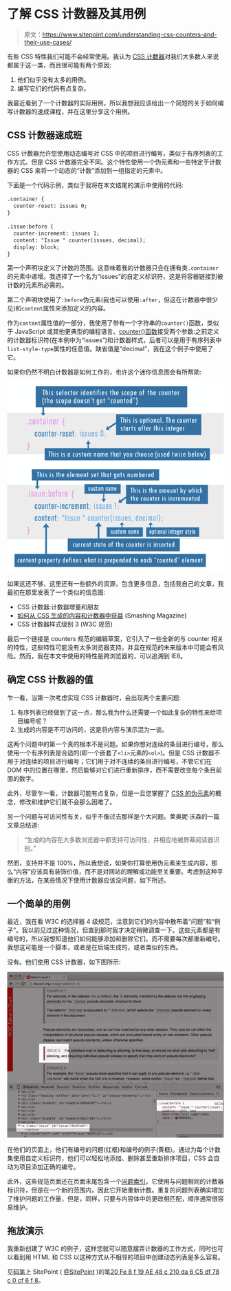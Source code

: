 # 了解 CSS 计数器及其用例

> 原文：<https://www.sitepoint.com/understanding-css-counters-and-their-use-cases/>

有些 CSS 特性我们可能不会经常使用。我认为 [CSS 计数器](http://dev.w3.org/csswg/css-lists/#auto-numbering)对我们大多数人来说都属于这一类，而且很可能有两个原因:

1.  他们似乎没有太多的用例。
2.  编写它们的代码有点复杂。

我最近看到了一个计数器的实际用例，所以我想我应该给出一个简短的关于如何编写计数器的速成课程，并在这里分享这个用例。

## CSS 计数器速成班

CSS 计数器允许您使用动态编号对 CSS 中的项目进行编号，类似于有序列表的工作方式。但是 CSS 计数器完全不同。这个特性使用一个伪元素和一些特定于计数器的 CSS 来将一个动态的“计数”添加到一组指定的元素中。

下面是一个代码示例，类似于我将在本文结尾的演示中使用的代码:

```
.container {
  counter-reset: issues 0;
}

.issue:before {
  counter-increment: issues 1;
  content: "Issue " counter(issues, decimal);
  display: block;
}
```

第一个声明块定义了计数的范围。这意味着我的计数器只会在拥有类`.container`的元素中递增。我选择了一个名为“issues”的自定义标识符，这是将容器链接到被计数的元素所必需的。

第二个声明块使用了`:before`伪元素(我也可以使用`:after`，但这在计数器中很少见)和`content`属性来添加定义的内容。

作为`content`属性值的一部分，我使用了带有一个字符串的`counter()`函数，类似于 JavaScript 或其他更典型的编程语言。[counter()函数](http://dev.w3.org/csswg/css-lists/#counter-functions)接受两个参数:之前定义的计数器标识符(在本例中为“issues”)和计数器样式，后者可以是用于有序列表中`list-style-type`属性的任意值。缺省值是“decimal”，我在这个例子中使用了它。

如果你仍然不明白计数器是如何工作的，也许这个迷你信息图会有所帮助:

![CSS Counters Infographic](img/87000689a15342c3b56b74239bf0537f.png)

如果这还不够，这里还有一些额外的资源，包含更多信息，包括我自己的文章，我最初在那里发表了一个类似的信息图:

*   CSS 计数器:计数器增量和朋友
*   [如何从 CSS 生成的内容和计数器中获益](http://www.smashingmagazine.com/2013/04/12/css-generated-content-counters/) (Smashing Magazine)
*   CSS 计数器样式级别 3 (W3C 规范)

最后一个链接是 counters 规范的编辑草案，它引入了一些全新的与 counter 相关的特性，这些特性可能没有太多浏览器支持，并且在规范的未来版本中可能会有风险。然而，我在本文中使用的特性是跨浏览器的，可以追溯到 IE8。

## 确定 CSS 计数器的值

乍一看，当第一次考虑实现 CSS 计数器时，会出现两个主要问题:

1.  有序列表已经做到了这一点，那么我为什么还需要一个如此复杂的特性来给项目编号呢？
2.  生成的内容是不可访问的，这是将内容与演示混为一谈。

这两个问题中的第一个真的根本不是问题。如果你想对连续的条目进行编号，那么使用一个有序列表是合适的(即一个嵌套了`<li>`元素的`<ol>`)。但是 CSS 计数器不用于对连续的项目进行编号；它们用于对不连续的条目进行编号，不管它们在 DOM 中的位置在哪里，然后能够对它们进行重新排序，而不需要改变每个条目前面的数字。

此外，尽管乍一看，计数器可能有点复杂，但是一旦您掌握了 [CSS 的伪元素](http://www.smashingmagazine.com/2011/07/13/learning-to-use-the-before-and-after-pseudo-elements-in-css/)的概念，修改和维护它们就不会那么困难了。

另一个问题与可访问性有关，似乎不像过去那样是个大问题。莱奥妮·沃森的一篇文章总结道:

> “生成的内容在大多数浏览器中都支持可访问性，并相应地被屏幕阅读器识别。”

然而，支持并不是 100%，所以我想说，如果你打算使用伪元素来生成内容，那么“内容”应该具有装饰价值，而不是对网站的理解或功能至关重要。考虑到这种平衡的方法，在某些情况下使用计数器应该没问题，如下所述。

## 一个简单的用例

最近，我在看 W3C 的选择器 4 级规范，注意到它们的内容中散布着“问题”和“例子”。我以前见过这种情况，但直到那时我才决定稍微调查一下。这些元素都是有编号的，所以我想知道他们如何能够添加和删除它们，而不需要每次都重新编号。我想这可能是一个脚本，或者是在后端生成的，或者类似的东西。

没有。他们使用 CSS 计数器，如下图所示:

![W3C's use of CSS counters](img/06beb8b4b5539f218db8e86e00d78167.png)

在他们的页面上，他们有编号的问题(红框)和编号的例子(黄框)。通过为每个计数集使用自定义标识符，他们可以轻松地添加、删除甚至重新排序项目，CSS 会自动为项目添加正确的编号。

此外，这些规范页面还在页面末尾包含一个[问题索引](http://dev.w3.org/csswg/selectors/#issues-index)，它使用与问题相同的计数器标识符，但是在一个新的范围内，因此它开始重新计数。重复的问题列表确实增加了维护问题的工作量，但是，同样，只要与内容体中的更改相匹配，顺序通常很容易维护。

## 拖放演示

我重新创建了 W3C 的例子，这样您就可以随意摆弄计数器的工作方式，同时也可以看到用 HTML 和 CSS 以这种方式从不相邻的项目中创建动态列表是多么容易。

见[码笔](http://codepen.io)上 SitePoint ( [@SitePoint](http://codepen.io/SitePoint) )的笔[20 Fe 8 f 19 AE 48 c 210 da 6 C5 df 78 c 0 cf 6 f 8](http://codepen.io/SitePoint/pen/20fe8f19ae48c210da6c5df78c0cf6f8/)。